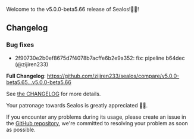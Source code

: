 Welcome to the v5.0.0-beta5.66 release of Sealos!🎉🎉!



## Changelog
### Bug fixes
* 2f90730e2b0ef8675d7f4078b7acffe6b2e9a352: fix: pipeline b64dec (@zijiren233)

**Full Changelog**: https://github.com/zijiren233/sealos/compare/v5.0.0-beta5.65...v5.0.0-beta5.66

See [the CHANGELOG](https://github.com/zijiren233/sealos/blob/main/CHANGELOG/CHANGELOG.md) for more details.

Your patronage towards Sealos is greatly appreciated 🎉🎉.

If you encounter any problems during its usage, please create an issue in the [GitHub repository](https://github.com/zijiren233/sealos), we're committed to resolving your problem as soon as possible.

